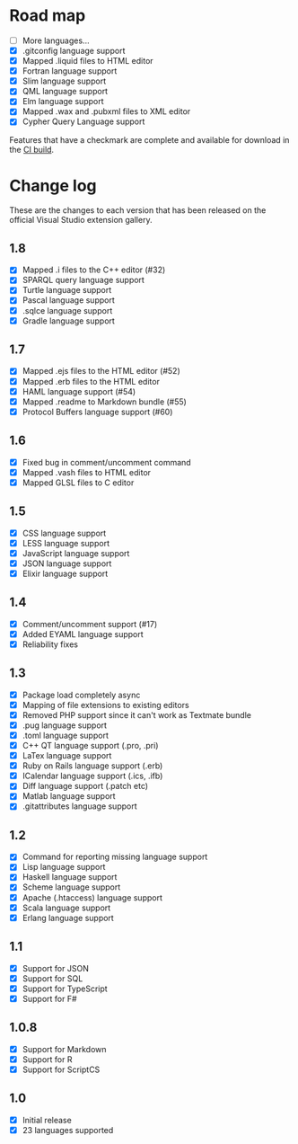 # Road map

- [ ] More languages...
- [x] .gitconfig language support
- [x] Mapped .liquid files to HTML editor
- [x] Fortran language support
- [x] Slim language support
- [x] QML language support
- [x] Elm language support
- [x] Mapped .wax and .pubxml files to XML editor
- [x] Cypher Query Language support

Features that have a checkmark are complete and available for
download in the
[CI build](http://vsixgallery.com/extension/4773ce75-6f30-4269-9557-1f7c30a47be2/).

# Change log

These are the changes to each version that has been released
on the official Visual Studio extension gallery.

## 1.8

- [x] Mapped .i files to the C++ editor (#32)
- [x] SPARQL query language support
- [x] Turtle language support
- [x] Pascal language support
- [x] .sqlce language support
- [x] Gradle language support

## 1.7

- [x] Mapped .ejs files to the HTML editor (#52)
- [x] Mapped .erb files to the HTML editor
- [x] HAML language support (#54)
- [x] Mapped .readme to Markdown bundle (#55)
- [x] Protocol Buffers language support (#60)

## 1.6

- [x] Fixed bug in comment/uncomment command
- [x] Mapped .vash files to HTML editor
- [x] Mapped GLSL files to C editor

## 1.5

- [x] CSS language support
- [x] LESS language support
- [x] JavaScript language support
- [x] JSON language support
- [x] Elixir language support

## 1.4

- [x] Comment/uncomment support (#17)
- [x] Added EYAML language support
- [x] Reliability fixes

## 1.3

- [x] Package load completely async
- [x] Mapping of file extensions to existing editors
- [x] Removed PHP support since it can't work as Textmate bundle
- [x] .pug language support
- [x] .toml language support
- [x] C++ QT language support (.pro, .pri)
- [x] LaTex language support
- [x] Ruby on Rails language support (.erb)
- [x] ICalendar language support (.ics, .ifb)
- [x] Diff language support (.patch etc)
- [x] Matlab language support
- [x] .gitattributes language support

## 1.2

- [x] Command for reporting missing language support
- [x] Lisp language support
- [x] Haskell language support
- [x] Scheme language support
- [x] Apache (.htaccess) language support
- [x] Scala language support
- [x] Erlang language support

## 1.1

- [x] Support for JSON
- [x] Support for SQL
- [x] Support for TypeScript
- [x] Support for F#

## 1.0.8

- [x] Support for Markdown
- [x] Support for R
- [x] Support for ScriptCS

## 1.0

- [x] Initial release
- [x] 23 languages supported